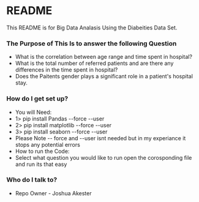 # README #

This README is for Big Data Analasis Using the Diabeities Data Set.

### The Purpose of This Is to answer the following Question ###

* What is the correlation between age range and time spent in hospital?
* What is the total number of referred patients and are there any differences in the time spent in hospital?
* Does the Paitents gender plays a significant role in a patient's hospital stay.

### How do I get set up? ###

* You will Need:
* 1> pip install Pandas --force --user
* 2> pip install matplotlib --force --user
* 3> pip install seaborn --force --user
* Please Note -- force and --user isnt needed but in my experiance it stops any potential errors
* How to run the Code:
* Select what question you would like to run open the corosponding file and run its that easy


### Who do I talk to? ###

* Repo Owner - Joshua Akester
